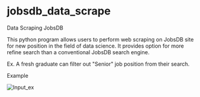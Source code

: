 # jobsdb_data_scrape
Data Scraping JobsDB

This python program allows users to perform web scraping on JobsDB site for new position in the field of data science. It provides option for more refine search than a conventional JobsDB search engine.


Ex. A fresh graduate can filter out "Senior" job position from their search.

Example

![Input_ex](https://user-images.githubusercontent.com/81757056/114015816-585cf180-9894-11eb-8197-4dde97bc9e8c.jpg)

